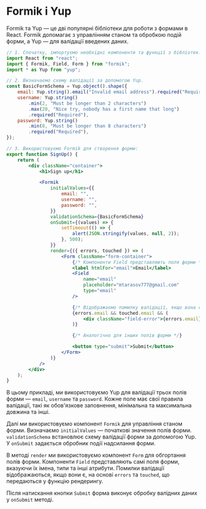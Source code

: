 # Formik і Yup

Formik та Yup — це дві популярні бібліотеки для роботи з формами в React. Formik допомагає з управлінням станом та обробкою подій форми, а Yup — для валідації введених даних.

```jsx
// 1. Спочатку, імпортуємо необхідні компоненти та функції з бібліотек.
import React from "react";
import { Formik, Field, Form } from "formik";
import * as Yup from "yup";

// 2. Визначаємо схему валідації за допомогою Yup.
const BasicFormSchema = Yup.object().shape({
    email: Yup.string().email("Invalid email address").required("Required"),
    username: Yup.string()
        .min(2, "Must be longer than 2 characters")
        .max(20, "Nice try, nobody has a first name that long")
        .required("Required"),
    password: Yup.string()
        .min(8, "Must be longer than 8 characters")
        .required("Required"),
});

// 3. Використовуємо Formik для створення форми:
export function SignUp() {
    return (
        <div className="container">
            <h1>Sign up</h1>

            <Formik
                initialValues={{
                    email: "",
                    username: "",
                    password: "",
                }}
                validationSchema={BasicFormSchema}
                onSubmit={(values) => {
                    setTimeout(() => {
                        alert(JSON.stringify(values, null, 2));
                    }, 500);
                }}
                render={({ errors, touched }) => (
                    <Form className="form-container">
                        {/* Компоненти Field представляють поля форми */}
                        <label htmlFor="email">Email</label>
                        <Field
                            name="email"
                            placeholder="mtarasov777@gmail.com"
                            type="email"
                        />

                        {/* Відображаємо помилку валідації, якщо вона є */}
                        {errors.email && touched.email && (
                            <div className="field-error">{errors.email}</div>
                        )}

                        {/* Аналогічно для інших полів форми */}

                        <button type="submit">Submit</button>
                    </Form>
                )}
            />
        </div>
    );
}
```

В цьому прикладі, ми використовуємо Yup для валідації трьох полів форми — `email`, `username` та `password`. Кожне поле має свої правила валідації, такі як обов'язкове заповнення, мінімальна та максимальна довжина та інші.

Далі ми використовуємо компонент `Formik` для управління станом форми. Визначаємо `initialValues` — початкові значення полів форми. `validationSchema` встановлює схему валідації форми за допомогою Yup. У `onSubmit` задається обробник події надсилання форми.

В методі `render` ми використовуємо компонент `Form` для обгортання полів форми. Компоненти `Field` представляють самі поля форми, вказуючи їх імена, типи та інші атрибути. Помилки валідації відображаються, якщо вони є, на основі `errors` та `touched`, що передаються у функцію рендерингу.

Після натискання кнопки `Submit` форма виконує обробку валідних даних у `onSubmit` методі.
